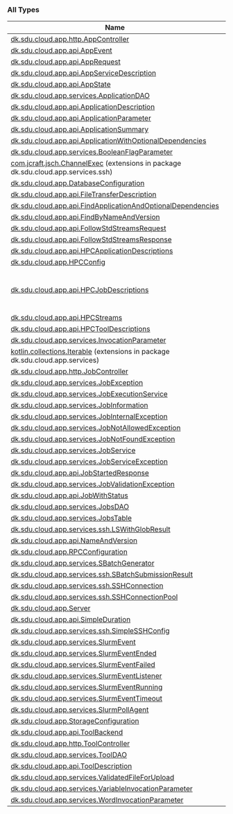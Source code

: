 

### All Types

| Name | Summary |
|---|---|
| [dk.sdu.cloud.app.http.AppController](../dk.sdu.cloud.app.http/-app-controller/index.md) |  |
| [dk.sdu.cloud.app.api.AppEvent](../dk.sdu.cloud.app.api/-app-event/index.md) |  |
| [dk.sdu.cloud.app.api.AppRequest](../dk.sdu.cloud.app.api/-app-request/index.md) |  |
| [dk.sdu.cloud.app.api.AppServiceDescription](../dk.sdu.cloud.app.api/-app-service-description/index.md) |  |
| [dk.sdu.cloud.app.api.AppState](../dk.sdu.cloud.app.api/-app-state/index.md) |  |
| [dk.sdu.cloud.app.services.ApplicationDAO](../dk.sdu.cloud.app.services/-application-d-a-o/index.md) |  |
| [dk.sdu.cloud.app.api.ApplicationDescription](../dk.sdu.cloud.app.api/-application-description/index.md) |  |
| [dk.sdu.cloud.app.api.ApplicationParameter](../dk.sdu.cloud.app.api/-application-parameter/index.md) |  |
| [dk.sdu.cloud.app.api.ApplicationSummary](../dk.sdu.cloud.app.api/-application-summary/index.md) |  |
| [dk.sdu.cloud.app.api.ApplicationWithOptionalDependencies](../dk.sdu.cloud.app.api/-application-with-optional-dependencies/index.md) |  |
| [dk.sdu.cloud.app.services.BooleanFlagParameter](../dk.sdu.cloud.app.services/-boolean-flag-parameter/index.md) |  |
| [com.jcraft.jsch.ChannelExec](../dk.sdu.cloud.app.services.ssh/com.jcraft.jsch.-channel-exec/index.md) (extensions in package dk.sdu.cloud.app.services.ssh) |  |
| [dk.sdu.cloud.app.DatabaseConfiguration](../dk.sdu.cloud.app/-database-configuration/index.md) |  |
| [dk.sdu.cloud.app.api.FileTransferDescription](../dk.sdu.cloud.app.api/-file-transfer-description/index.md) |  |
| [dk.sdu.cloud.app.api.FindApplicationAndOptionalDependencies](../dk.sdu.cloud.app.api/-find-application-and-optional-dependencies/index.md) |  |
| [dk.sdu.cloud.app.api.FindByNameAndVersion](../dk.sdu.cloud.app.api/-find-by-name-and-version/index.md) |  |
| [dk.sdu.cloud.app.api.FollowStdStreamsRequest](../dk.sdu.cloud.app.api/-follow-std-streams-request/index.md) |  |
| [dk.sdu.cloud.app.api.FollowStdStreamsResponse](../dk.sdu.cloud.app.api/-follow-std-streams-response/index.md) |  |
| [dk.sdu.cloud.app.api.HPCApplicationDescriptions](../dk.sdu.cloud.app.api/-h-p-c-application-descriptions/index.md) |  |
| [dk.sdu.cloud.app.HPCConfig](../dk.sdu.cloud.app/-h-p-c-config/index.md) |  |
| [dk.sdu.cloud.app.api.HPCJobDescriptions](../dk.sdu.cloud.app.api/-h-p-c-job-descriptions/index.md) | Call descriptions for the endpoint `/api/hpc/jobs` |
| [dk.sdu.cloud.app.api.HPCStreams](../dk.sdu.cloud.app.api/-h-p-c-streams/index.md) |  |
| [dk.sdu.cloud.app.api.HPCToolDescriptions](../dk.sdu.cloud.app.api/-h-p-c-tool-descriptions/index.md) |  |
| [dk.sdu.cloud.app.services.InvocationParameter](../dk.sdu.cloud.app.services/-invocation-parameter/index.md) |  |
| [kotlin.collections.Iterable](../dk.sdu.cloud.app.services/kotlin.collections.-iterable/index.md) (extensions in package dk.sdu.cloud.app.services) |  |
| [dk.sdu.cloud.app.http.JobController](../dk.sdu.cloud.app.http/-job-controller/index.md) |  |
| [dk.sdu.cloud.app.services.JobException](../dk.sdu.cloud.app.services/-job-exception/index.md) |  |
| [dk.sdu.cloud.app.services.JobExecutionService](../dk.sdu.cloud.app.services/-job-execution-service/index.md) |  |
| [dk.sdu.cloud.app.services.JobInformation](../dk.sdu.cloud.app.services/-job-information/index.md) |  |
| [dk.sdu.cloud.app.services.JobInternalException](../dk.sdu.cloud.app.services/-job-internal-exception/index.md) |  |
| [dk.sdu.cloud.app.services.JobNotAllowedException](../dk.sdu.cloud.app.services/-job-not-allowed-exception/index.md) |  |
| [dk.sdu.cloud.app.services.JobNotFoundException](../dk.sdu.cloud.app.services/-job-not-found-exception/index.md) |  |
| [dk.sdu.cloud.app.services.JobService](../dk.sdu.cloud.app.services/-job-service/index.md) |  |
| [dk.sdu.cloud.app.services.JobServiceException](../dk.sdu.cloud.app.services/-job-service-exception/index.md) |  |
| [dk.sdu.cloud.app.api.JobStartedResponse](../dk.sdu.cloud.app.api/-job-started-response/index.md) |  |
| [dk.sdu.cloud.app.services.JobValidationException](../dk.sdu.cloud.app.services/-job-validation-exception/index.md) |  |
| [dk.sdu.cloud.app.api.JobWithStatus](../dk.sdu.cloud.app.api/-job-with-status/index.md) |  |
| [dk.sdu.cloud.app.services.JobsDAO](../dk.sdu.cloud.app.services/-jobs-d-a-o/index.md) |  |
| [dk.sdu.cloud.app.services.JobsTable](../dk.sdu.cloud.app.services/-jobs-table/index.md) |  |
| [dk.sdu.cloud.app.services.ssh.LSWithGlobResult](../dk.sdu.cloud.app.services.ssh/-l-s-with-glob-result/index.md) |  |
| [dk.sdu.cloud.app.api.NameAndVersion](../dk.sdu.cloud.app.api/-name-and-version/index.md) |  |
| [dk.sdu.cloud.app.RPCConfiguration](../dk.sdu.cloud.app/-r-p-c-configuration/index.md) |  |
| [dk.sdu.cloud.app.services.SBatchGenerator](../dk.sdu.cloud.app.services/-s-batch-generator/index.md) |  |
| [dk.sdu.cloud.app.services.ssh.SBatchSubmissionResult](../dk.sdu.cloud.app.services.ssh/-s-batch-submission-result/index.md) |  |
| [dk.sdu.cloud.app.services.ssh.SSHConnection](../dk.sdu.cloud.app.services.ssh/-s-s-h-connection/index.md) |  |
| [dk.sdu.cloud.app.services.ssh.SSHConnectionPool](../dk.sdu.cloud.app.services.ssh/-s-s-h-connection-pool/index.md) |  |
| [dk.sdu.cloud.app.Server](../dk.sdu.cloud.app/-server/index.md) |  |
| [dk.sdu.cloud.app.api.SimpleDuration](../dk.sdu.cloud.app.api/-simple-duration/index.md) |  |
| [dk.sdu.cloud.app.services.ssh.SimpleSSHConfig](../dk.sdu.cloud.app.services.ssh/-simple-s-s-h-config/index.md) |  |
| [dk.sdu.cloud.app.services.SlurmEvent](../dk.sdu.cloud.app.services/-slurm-event/index.md) |  |
| [dk.sdu.cloud.app.services.SlurmEventEnded](../dk.sdu.cloud.app.services/-slurm-event-ended/index.md) |  |
| [dk.sdu.cloud.app.services.SlurmEventFailed](../dk.sdu.cloud.app.services/-slurm-event-failed/index.md) |  |
| [dk.sdu.cloud.app.services.SlurmEventListener](../dk.sdu.cloud.app.services/-slurm-event-listener.md) |  |
| [dk.sdu.cloud.app.services.SlurmEventRunning](../dk.sdu.cloud.app.services/-slurm-event-running/index.md) |  |
| [dk.sdu.cloud.app.services.SlurmEventTimeout](../dk.sdu.cloud.app.services/-slurm-event-timeout/index.md) |  |
| [dk.sdu.cloud.app.services.SlurmPollAgent](../dk.sdu.cloud.app.services/-slurm-poll-agent/index.md) |  |
| [dk.sdu.cloud.app.StorageConfiguration](../dk.sdu.cloud.app/-storage-configuration/index.md) |  |
| [dk.sdu.cloud.app.api.ToolBackend](../dk.sdu.cloud.app.api/-tool-backend/index.md) |  |
| [dk.sdu.cloud.app.http.ToolController](../dk.sdu.cloud.app.http/-tool-controller/index.md) |  |
| [dk.sdu.cloud.app.services.ToolDAO](../dk.sdu.cloud.app.services/-tool-d-a-o/index.md) |  |
| [dk.sdu.cloud.app.api.ToolDescription](../dk.sdu.cloud.app.api/-tool-description/index.md) |  |
| [dk.sdu.cloud.app.services.ValidatedFileForUpload](../dk.sdu.cloud.app.services/-validated-file-for-upload/index.md) |  |
| [dk.sdu.cloud.app.services.VariableInvocationParameter](../dk.sdu.cloud.app.services/-variable-invocation-parameter/index.md) |  |
| [dk.sdu.cloud.app.services.WordInvocationParameter](../dk.sdu.cloud.app.services/-word-invocation-parameter/index.md) |  |
